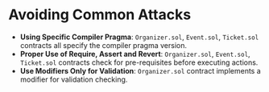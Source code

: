 # Avoiding Common Attacks

- **Using Specific Compiler Pragma**: `Organizer.sol`, `Event.sol`, `Ticket.sol` contracts all specify the compiler pragma version.
- **Proper Use of Require, Assert and Revert**: `Organizer.sol`, `Event.sol`, `Ticket.sol` contracts check for pre-requisites before executing actions.
- **Use Modifiers Only for Validation**: `Organizer.sol` contract implements a modifier for validation checking.
